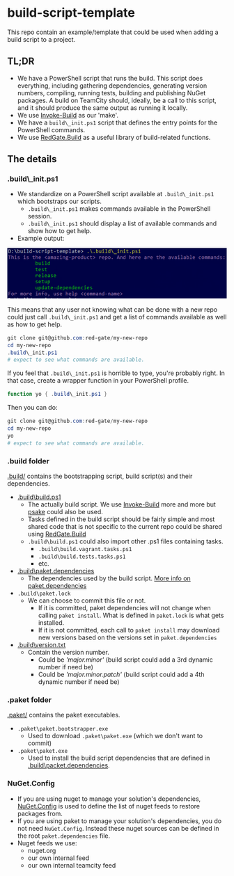 # build-script-template
This repo contain an example/template that could be used when adding a build script to a project.

## TL;DR

* We have a PowerShell script that runs the build. This script does everything, including gathering dependencies, generating version numbers, compiling, running tests, building and publishing NuGet packages. A build on TeamCity should, ideally, be a call to this script, and it should produce the same output as running it locally.
* We use [Invoke-Build](https://github.com/nightroman/Invoke-Build) as our 'make'.
* We have a `build\_init.ps1` script that defines the entry points for the PowerShell commands.
* We use [RedGate.Build](https://github.com/red-gate/RedGate.Build) as a useful library of build-related functions.


## The details

### .build\\\_init.ps1

* We standardize on a PowerShell script available at `.build\_init.ps1` which bootstraps our scripts.
  * `.build\_init.ps1` makes commands available in the PowerShell session.
  * `.build\_init.ps1` should display a list of available commands and show how to get help.
* Example output:

![help-message](images/help-message.png)

This means that any user not knowing what can be done with a new repo could just call `.build\_init.ps1` and get a list of commands available as well as how to get help.

```powershell
git clone git@github.com:red-gate/my-new-repo
cd my-new-repo
.build\_init.ps1
# expect to see what commands are available.
```

If you feel that `.build\_init.ps1` is horrible to type, you're probably right.
In that case, create a wrapper function in your PowerShell profile.
```powershell
function yo { .build\_init.ps1 }
```
Then you can do:
```powershell
git clone git@github.com:red-gate/my-new-repo
cd my-new-repo
yo
# expect to see what commands are available.
```

### .build folder
[.build/](.build) contains the bootstrapping script, build script(s) and their dependencies.
* [.build\\build.ps1](.build/build.ps1)
  * The actually build script. We use [Invoke-Build](https://github.com/nightroman/Invoke-Build) more and more but [psake](https://github.com/psake/psake) could also be used.
  * Tasks defined in the build script should be fairly simple and most shared code that is not specific to the current repo could be shared using [RedGate.Build](https://github.com/red-gate/RedGate.Build)
  * `.build\build.ps1` could also import other .ps1 files containing tasks.
    * `.build\build.vagrant.tasks.ps1`
    * `.build\build.tests.tasks.ps1`
    * etc.
* [.build\\paket.dependencies](.build/paket.dependencies)
  * The dependencies used by the build script. [More info on paket.dependencies](https://fsprojects.github.io/Paket/dependencies-file.html)
* `.build\paket.lock`
  * We can choose to commit this file or not.
    * If it is committed, paket dependencies will not change when calling `paket install`. What is defined in `paket.lock` is what gets installed.
    * If it is not committed, each call to `paket install` may download new versions based on the versions set in `paket.dependencies`
* [.build\\version.txt](.build/version.txt)
  * Contain the version number.
    * Could be *'major.minor'* (build script could add a 3rd dynamic number if need be)
    * Could be *'major.minor.patch'* (build script could add a 4th dynamic number if need be)

### .paket folder
[.paket/](.paket) contains the paket executables.
* `.paket\paket.bootstrapper.exe`
  * Used to download `.paket\paket.exe` (which we don't want to commit)
* `.paket\paket.exe`
  * Used to install the build script dependencies that are defined in [.build\\packet.dependencies](.build/packet.dependencies).

### NuGet.Config
* If you are using nuget to manage your solution's dependencies, [NuGet.Config](NuGet.Config) is used to define the list of nuget feeds to restore packages from.
* If you are using paket to manage your solution's dependencies, you do not need `NuGet.Config`. Instead these nuget sources can be defined in the root `paket.dependencies` file.
* Nuget feeds we use:
  * nuget.org
  * our own internal feed
  * our own internal teamcity feed
